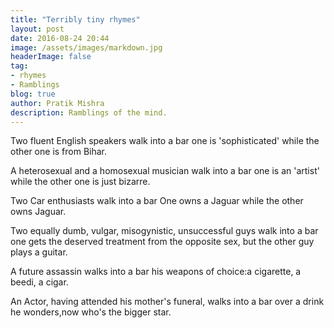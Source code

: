 ```yaml
---
title: "Terribly tiny rhymes"
layout: post
date: 2016-08-24 20:44
image: /assets/images/markdown.jpg
headerImage: false
tag:
- rhymes
- Ramblings
blog: true
author: Pratik Mishra
description: Ramblings of the mind.
---
```


Two fluent English speakers walk into a bar
one is 'sophisticated' while the other one is from Bihar.

A heterosexual and a homosexual musician walk into a bar
one is an 'artist' while the other one is just bizarre.

Two Car enthusiasts walk into a bar
One owns a Jaguar while the other owns Jaguar.

Two equally dumb, vulgar, misogynistic, unsuccessful guys walk into a bar
one gets the deserved treatment from the opposite sex, but the other guy plays a guitar.

A future assassin walks into a bar
his weapons of choice:a cigarette, a beedi, a cigar.

An Actor, having attended his mother's funeral, walks into a bar
over a drink he wonders,now who's the bigger star.
